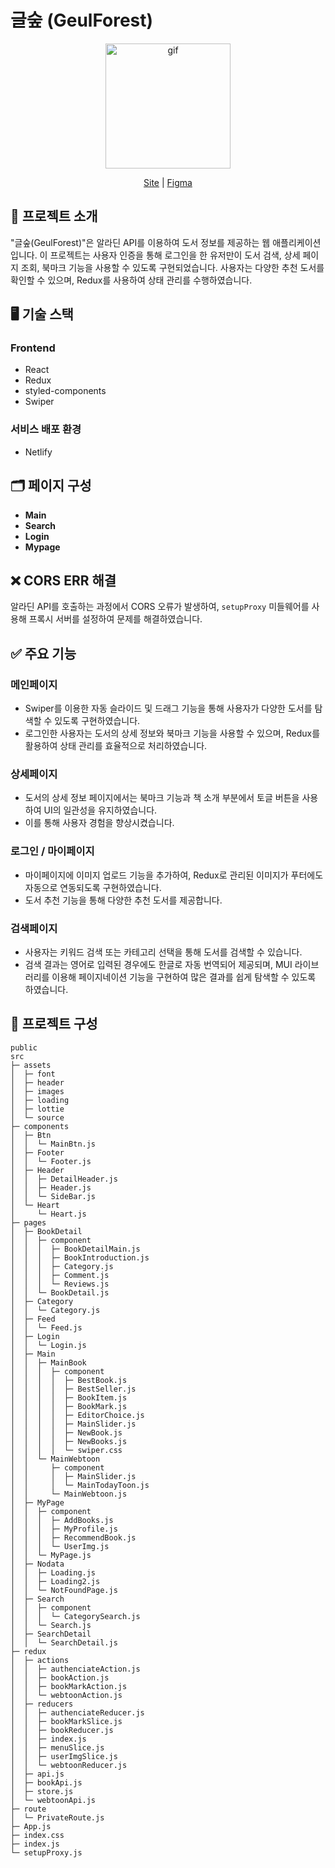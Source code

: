 # 글숲 (GeulForest)

<p align="center">
    <img src="./book.gif" alt="gif" width="200" />
</p>

<p align="center">
    <a href="https://geulforest.netlify.app/">Site</a> | 
    <a href="https://www.figma.com/design/6f8sd1uARovQCQwaTK6zbu/BOOK?node-id=1-3&t=O5kHxcTVjyBQXfnS-1">Figma</a>
</p>

## 🙌 프로젝트 소개

"글숲(GeulForest)"은 알라딘 API를 이용하여 도서 정보를 제공하는 웹 애플리케이션입니다. 이 프로젝트는 사용자 인증을 통해 로그인을 한 유저만이 도서 검색, 상세 페이지 조회, 북마크 기능을 사용할 수 있도록 구현되었습니다. 사용자는 다양한 추천 도서를 확인할 수 있으며, Redux를 사용하여 상태 관리를 수행하였습니다.

## 🖥️ 기술 스택

### Frontend

- React
- Redux
- styled-components
- Swiper

### 서비스 배포 환경

- Netlify

## 🗂️ 페이지 구성

- **Main**
- **Search**
- **Login**
- **Mypage**

## ❌ CORS ERR 해결

알라딘 API를 호출하는 과정에서 CORS 오류가 발생하여, `setupProxy` 미들웨어를 사용해 프록시 서버를 설정하여 문제를 해결하였습니다.

## ✅ 주요 기능

### 메인페이지

- Swiper를 이용한 자동 슬라이드 및 드래그 기능을 통해 사용자가 다양한 도서를 탐색할 수 있도록 구현하였습니다.
- 로그인한 사용자는 도서의 상세 정보와 북마크 기능을 사용할 수 있으며, Redux를 활용하여 상태 관리를 효율적으로 처리하였습니다.

### 상세페이지

- 도서의 상세 정보 페이지에서는 북마크 기능과 책 소개 부분에서 토글 버튼을 사용하여 UI의 일관성을 유지하였습니다.
- 이를 통해 사용자 경험을 향상시켰습니다.

### 로그인 / 마이페이지

- 마이페이지에 이미지 업로드 기능을 추가하여, Redux로 관리된 이미지가 푸터에도 자동으로 연동되도록 구현하였습니다.
- 도서 추천 기능을 통해 다양한 추천 도서를 제공합니다.

### 검색페이지

- 사용자는 키워드 검색 또는 카테고리 선택을 통해 도서를 검색할 수 있습니다.
- 검색 결과는 영어로 입력된 경우에도 한글로 자동 번역되어 제공되며, MUI 라이브러리를 이용해 페이지네이션 기능을 구현하여 많은 결과를 쉽게 탐색할 수 있도록 하였습니다.

## 📁 프로젝트 구성

```
public
src
├─ assets
│  ├─ font
│  ├─ header
│  ├─ images
│  ├─ loading
│  ├─ lottie
│  └─ source
├─ components
│  ├─ Btn
│  │  └─ MainBtn.js
│  ├─ Footer
│  │  └─ Footer.js
│  ├─ Header
│  │  ├─ DetailHeader.js
│  │  ├─ Header.js
│  │  └─ SideBar.js
│  └─ Heart
│     └─ Heart.js
├─ pages
│  ├─ BookDetail
│  │  ├─ component
│  │  │  ├─ BookDetailMain.js
│  │  │  ├─ BookIntroduction.js
│  │  │  ├─ Category.js
│  │  │  ├─ Comment.js
│  │  │  └─ Reviews.js
│  │  └─ BookDetail.js
│  ├─ Category
│  │  └─ Category.js
│  ├─ Feed
│  │  └─ Feed.js
│  ├─ Login
│  │  └─ Login.js
│  ├─ Main
│  │  ├─ MainBook
│  │  │  ├─ component
│  │  │  │  ├─ BestBook.js
│  │  │  │  ├─ BestSeller.js
│  │  │  │  ├─ BookItem.js
│  │  │  │  ├─ BookMark.js
│  │  │  │  ├─ EditorChoice.js
│  │  │  │  ├─ MainSlider.js
│  │  │  │  ├─ NewBook.js
│  │  │  │  ├─ NewBooks.js
│  │  │  │  └─ swiper.css
│  │  └─ MainWebtoon
│  │     ├─ component
│  │     │  ├─ MainSlider.js
│  │     │  └─ MainTodayToon.js
│  │     └─ MainWebtoon.js
│  ├─ MyPage
│  │  ├─ component
│  │  │  ├─ AddBooks.js
│  │  │  ├─ MyProfile.js
│  │  │  ├─ RecommendBook.js
│  │  │  └─ UserImg.js
│  │  └─ MyPage.js
│  ├─ Nodata
│  │  ├─ Loading.js
│  │  ├─ Loading2.js
│  │  └─ NotFoundPage.js
│  ├─ Search
│  │  ├─ component
│  │  │  └─ CategorySearch.js
│  │  └─ Search.js
│  ├─ SearchDetail
│  │  └─ SearchDetail.js
├─ redux
│  ├─ actions
│  │  ├─ authenciateAction.js
│  │  ├─ bookAction.js
│  │  ├─ bookMarkAction.js
│  │  └─ webtoonAction.js
│  ├─ reducers
│  │  ├─ authenciateReducer.js
│  │  ├─ bookMarkSlice.js
│  │  ├─ bookReducer.js
│  │  ├─ index.js
│  │  ├─ menuSlice.js
│  │  ├─ userImgSlice.js
│  │  └─ webtoonReducer.js
│  ├─ api.js
│  ├─ bookApi.js
│  ├─ store.js
│  └─ webtoonApi.js
├─ route
│  └─ PrivateRoute.js
├─ App.js
├─ index.css
├─ index.js
└─ setupProxy.js

```
